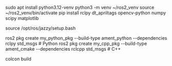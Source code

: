 sudo apt install python3.12-venv
python3 -m venv ~/ros2_venv
source ~/ros2_venv/bin/activate
pip install rclpy dt_apriltags opencv-python numpy scipy matplotlib

source /opt/ros/jazzy/setup.bash

ros2 pkg create my_python_pkg --build-type ament_python --dependencies rclpy std_msgs # Python
ros2 pkg create my_cpp_pkg --build-type ament_cmake --dependencies rclcpp std_msgs # C++

colcon build

